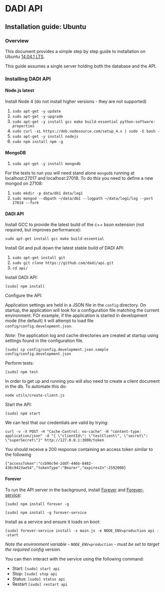 # DADI API

## Installation guide: Ubuntu

### Overview

This document provides a simple step by step guide to installation on Ubuntu [14.04.1 LTS](http://releases.ubuntu.com/14.04.1/).

This guide assumes a single server holding both the database and the API.

### Installing DADI API

#### Node.js latest

Install Node 4 (do not install higher versions - they are not supported)

1. `sudo apt-get -y update`
2. `sudo apt-get -y upgrade`
3. `sudo apt-get -y install gcc make build-essential python-software-properties` 
4. `sudo curl -sL https://deb.nodesource.com/setup_4.x | sudo -E bash -`
5. `sudo apt-get -y install nodejs`
6. `sudo npm install npm -g`

#### MongoDB

1. `sudo apt-get -y install mongodb`

For the tests to run you will need stand alone `mongod`s running at localhost:27017 and localhost:27018. To do this you need to define a new mongod on 27108:

1. `sudo mkdir -p data/db1 data/log1`
2. `sudo mongod --dbpath ~/data/db1 --logpath ~/data/log1/log --port 27018 --fork`

#### DADI API

Install GCC to provide the latest build of the c++ bson extension (not required, but improves performance):

`sudo apt-get install gcc make build-essential`

Install Git and pull down the latest stable build of DADI API:

1. `sudo apt-get install git`
2. `sudo git clone https://github.com/dadi/api.git`
3. `cd api/`

Install DADI API:

`[sudo] npm install`

Configure the API:

Application settings are held in a JSON file in the `config` directory. On startup, the application will
look for a configuration file matching the current environment. FOr example, if the application is started
in development mode (the default) it will attempt to load file `config/config.development.json`.

*Note:* The application log and cache directories are created at startup using settings found in the configuration file.

`[sudo] cp config/config.development.json.sample config/config.development.json`

Perform tests:

`[sudo] npm test`

In order to get up and running you will also need to create a client document in the db. To automate this do:

`node utils/create-client.js`

Start the API:

`[sudo] npm start`

We can test that our credentials are valid by trying:

`curl -v -X POST -H "Cache-Control: no-cache" -H "content-type: application/json" -d "{ \"clientId\": \"testClient\", \"secret\": \"superSecret\"}" http://127.0.0.1:3000/token`

You should receive a 200 response containing an access token similar to the following

`{"accessToken":"ccb96c94-2ddf-446b-8482-436c9423ae54","tokenType":"Bearer","expiresIn":2592000}`

#### Forever

To run the API server in the background, install [Forever](https://github.com/nodejitsu/forever) and [Forever-service](https://github.com/zapty/forever-service):

`[sudo] npm install forever -g`

`[sudo] npm install -g forever-service`

Install as a service and ensure it loads on boot:

`[sudo] forever-service install -s main.js -e NODE_ENV=production api --start`

_Note the environment variable - `NODE_ENV=production` - must be set to target the required config version._

You can then interact with the service using the following command:

- Start: `[sudo] start api`
- Stop: `[sudo] stop api`
- Status: `[sudo] status api`
- Restart `[sudo] restart api`
